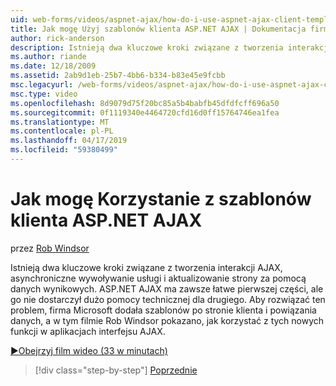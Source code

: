 ```yaml
---
uid: web-forms/videos/aspnet-ajax/how-do-i-use-aspnet-ajax-client-templates
title: Jak mogę Użyj szablonów klienta ASP.NET AJAX | Dokumentacja firmy Microsoft
author: rick-anderson
description: Istnieją dwa kluczowe kroki związane z tworzenia interakcji AJAX, asynchroniczne wywoływanie usługi i aktualizowanie strony za pomocą danych wynikowych. ASP.NET AJAX h...
ms.author: riande
ms.date: 12/18/2009
ms.assetid: 2ab9d1eb-25b7-4bb6-b334-b83e45e9fcbb
msc.legacyurl: /web-forms/videos/aspnet-ajax/how-do-i-use-aspnet-ajax-client-templates
msc.type: video
ms.openlocfilehash: 8d9079d75f20bc85a5b4babfb45dfdfcff696a50
ms.sourcegitcommit: 0f1119340e4464720cfd16d0ff15764746ea1fea
ms.translationtype: MT
ms.contentlocale: pl-PL
ms.lasthandoff: 04/17/2019
ms.locfileid: "59380499"
---
```

# <a name="how-do-i-use-aspnet-ajax-client-templates"></a>Jak mogę Korzystanie z szablonów klienta ASP.NET AJAX

przez [Rob Windsor](https://twitter.com/robwindsor)

Istnieją dwa kluczowe kroki związane z tworzenia interakcji AJAX, asynchroniczne wywoływanie usługi i aktualizowanie strony za pomocą danych wynikowych. ASP.NET AJAX ma zawsze łatwe pierwszej części, ale go nie dostarczył dużo pomocy technicznej dla drugiego. Aby rozwiązać ten problem, firma Microsoft dodała szablonów po stronie klienta i powiązania danych, a w tym filmie Rob Windsor pokazano, jak korzystać z tych nowych funkcji w aplikacjach interfejsu AJAX.

[&#9654;Obejrzyj film wideo (33 w minutach)](https://channel9.msdn.com/Blogs/ASP-NET-Site-Videos/how-do-i-use-aspnet-ajax-client-templates)

> [!div class="step-by-step"]
> [Poprzednie](how-do-i-customize-error-handling-for-the-aspnet-ajax-updatepanel.md)
